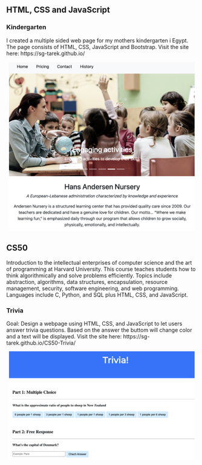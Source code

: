 <h2>HTML, CSS and JavaScript</h2>

<h3>Kindergarten</h3>
I created a multiple sided web page for my mothers kindergarten i Egypt. The page consists of HTML, CSS, JavaScript and Bootstrap. Visit the site here: https://sg-tarek.github.io/ 


<p align="center">
  <img width="491" alt="Kindergarten" src="https://github.com/sg-tarek/HTML-CSS-and-JavaScript/blob/main/Kindergarten/images/kindergarten-page.png">
</p>

<h2>CS50</h2>
Introduction to the intellectual enterprises of computer science and the art of programming at Harvard University. This course teaches students how to think algorithmically and solve problems efficiently. Topics include abstraction, algorithms, data structures, encapsulation, resource management, security, software engineering, and web programming. Languages include C, Python, and SQL plus HTML, CSS, and JavaScript.

<h3>Trivia</h3>
Goal: Design a webpage using HTML, CSS, and JavaScript to let users answer trivia questions. Based on the answer the buttom will change color and a text will be displayed. Visit the site here: https://sg-tarek.github.io/CS50-Trivia/

<p align="center">
<img width="491" alt="Math_for_kids" src="https://github.com/sg-tarek/HTML-CSS-and-JavaScript/blob/main/Trivia/Trivia-page.png">
</p>
